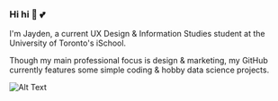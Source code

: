 ### Hi hi 👋 💕

I'm Jayden, a current UX Design & Information Studies student at the University of Toronto's iSchool. 

Though my main professional focus is design & marketing, my GitHub currently features some simple coding & hobby data science projects.


![Alt Text](https://media0.giphy.com/media/LOtqITm3tFmiA/giphy.gif)
